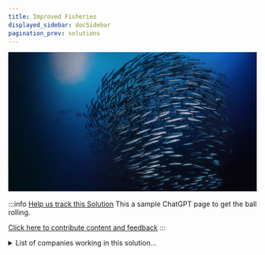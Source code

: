 ```yaml
---
title: Improved Fisheries
displayed_sidebar: docSidebar
pagination_prev: solutions
---
```


![Cover Image](../static/img/improved-fisheries.jpg)

:::info [Help us track this Solution](contribute)
This a sample ChatGPT page to get the ball rolling.

[Click here to contribute content and feedback](contribute)
:::

<details>
        <summary>List of companies working in this solution...</summary>
        <div>
            <ul>
             
                <li><a href="https://bureo.co/">Bureo</a></li>
            
                <li><a href="https://pelagicdata.com">Pelagic Data Systems</a></li>
            
                <li><a href="https://ethic.investments/">Ethic Investments</a></li>
            
                <li><a href="https://nan">Climate Draft</a></li>
            
                <li><a href="https://froglabs.ai">Froglabs</a></li>
            
            </ul>
        </div>
        </details>

## Overview

- **Improved Fisheries**: Addressing overfishing impact on climate.
- Depleted fish stocks disrupt ecosystems.
- Overfishing hampers ocean's carbon sequestration, worsening climate change.

## Progress Made

- Breakthroughs: Aquaculture, fish stock management, seafood traceability.
- Leading entities: Global Aquaculture Alliance, Seafood Watch program, Marine Stewardship Council.

## Lessons Learned

1. **Clear and Achievable Goals**: Vital for success.
2. **Comprehensive Plan**: Needed for effective implementation.
3. **Stakeholder Engagement**: Involvement from all parties essential.
4. **Monitoring and Evaluation**: Tracking progress and results crucial.

- Success: Improved fisheries management and conservation.
- Failure: Some instances worsened climate change.

- Mistakes: Lack of stakeholder engagement, unclear goals, no plan, insufficient monitoring.
- Continued Success: Clear goals, comprehensive plan, stakeholder engagement, monitoring.

## Challenges Ahead

- **Scaling Challenges**: Overcoming obstacles for broader adoption.
- **Awareness and Support Gap**: Public and policy-makers need more awareness.
- **Technical Challenges**: Efficiency improvement and eco-friendly methods needed.
- Leading entities: UN Food and Agriculture Organization, private firms.

## Best Path Forward

- **Research and Development**: Ongoing innovation needed.
- **Large-scale Adoption**: Promote technology use.
- **Continuous Monitoring**: Evaluate performance and make adjustments.
- **Public Education**: Highlight benefits and encourage adoption.

- Leading entities: World Wildlife Fund, NOAA, UN Food and Agriculture Organization.

- Progress: Positive steps, but more education and monitoring needed.

